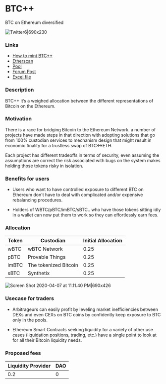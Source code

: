 # BTC++
BTC on Ethereum diversified

![Twitter6|690x230](https://forum.piedao.org/uploads/default/original/1X/4d37154c1c36ca79c1c7435442e5762d96e45c00.jpeg) 

### Links
- [How to mint BTC++](https://medium.com/piedao/how-to-mint-btc-68a762c9a200?source=collection_home---6------1-----------------------)
- [Etherscan](https://etherscan.io/address/0x0327112423f3a68efdf1fcf402f6c5cb9f7c33fd#readProxyContract)
- [Pool](https://balancer.piedao.org/#/pool/0x9891832633a83634765952b051bc7feF36714A46)
- [Forum Post](https://forum.piedao.org/t/btc-btc-on-ethereum-diversified/68)
- [Excel file](https://docs.google.com/spreadsheets/d/1UqemCMqjMotZ2esjjWEp-Zs4udMwJ-QPfJUdVixfWgI/edit?usp=sharing)

### Description
BTC++ it’s a weighed allocation between the different representations of Bitcoin on the Ethereum.

### Motivation
There is a race for bridging Bitcoin to the Ethereum Network. a number of projects have made steps in that direction with adopting solutions that go from 100% custodian services to mechanism design that might result in economic finality for a trustless swap of BTC<->ETH. 

Each project has different tradeoffs in terms of security, even assuming the assumptions are correct the risk associated with bugs on the system makes holding those tokens risky in isolation.  

### Benefits for users

* Users who want to have controlled exposure to different BTC on Ethereum don't have to deal with complicated and/or expensive rebalancing procedures.

* Holders of WBTC/pBTC/imBTC/sBTC.. who have those tokens sitting idly in a wallet can now put them to work so they can effortlessly earn fees.

### Allocation 

|Token|Custodian|Initial Allocation|
|---|---|---|
|wBTC|wBTC Network|0.25|
|pBTC|Provable Things|0.25|
|imBTC|The tokenized Bitcoin|0.25|
|sBTC|Synthetix|0.25|

![Screen Shot 2020-04-07 at 11.11.40 PM|690x426](https://forum.piedao.org/uploads/default/original/1X/b8bf32fed37727f38fcfc10a16a4ec824ee18d71.png)


### Usecase for traders

* Arbitrageurs can easily profit by leveling market inefficiencies between DEXs and even CEXs on BTC coins by confidently keep exposure to BTC only in the pools.

* Ethereum Smart Contracts seeking liquidity for a variety of other use cases  (liquidation positions, trading, etc.) have a single point to look at for all their Bitcoin liquidity needs.

### Proposed fees
|Liquidity Provider|DAO|
|---|---|
|0.2|0|
